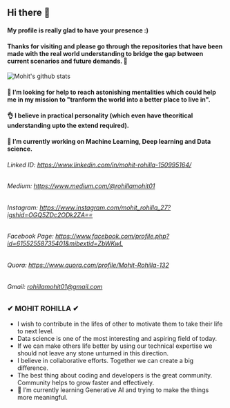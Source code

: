 ## Hi there 👋

#### My profile is really glad to have your presence :)   

#### Thanks for visiting and please go through the repositories that have been made with the real world understanding to bridge the gap between current scenarios and future demands. 🙂  

![Mohit's github stats](https://github-readme-stats.vercel.app/api?username=mohitrohilla021&show_icons=true&theme=radical&hide=contribs,prs)

#### 🤔 I’m looking for help to reach astonishing mentalities which could help me in my mission to "tranform the world into a better place to live in".

#### 👌 I believe in practical personality (which even have theoritical understanding upto the extend required). 

#### 🔭 I’m currently working on Machine Learning, Deep learning and Data science. 

###### Linked ID: https://www.linkedin.com/in/mohit-rohilla-150995164/
###### Medium: https://www.medium.com/@rohillamohit01
###### Instagram: https://www.instagram.com/mohit_rohilla_27?igshid=OGQ5ZDc2ODk2ZA==
###### Facebook Page: https://www.facebook.com/profile.php?id=61552558735401&mibextid=ZbWKwL
###### Quora: https://www.quora.com/profile/Mohit-Rohilla-132
###### Gmail: rohillamohit01@gmail.com
 

### ✔ MOHIT ROHILLA ✔

- I wish to contribute in the lifes of other to motivate them to take their life to next level.
- Data science is one of the most interesting and aspiring field of today.
- If we can make others life better by using our technical expertise we should not leave any stone unturned in this direction. 
- I believe in collaborative efforts. Together we can create a big difference.
- The best thing about coding and developers is the great community. Community helps to grow faster and effectively.
- 🌱 I’m currently learning Generative AI and trying to make the things more meaningful.

<!--
**mohitrohilla021/mohitrohilla021** is a ✨ _special_ ✨ repository because its `README.md` (this file) appears on your GitHub profile.

Here are some ideas to get you started:


- 🌱 I’m currently learning ...
- 👯 I’m looking to collaborate on ...
- 🤔 I’m looking for help with ...
- 💬 Ask me about ...
- 📫 How to reach me: ...
- 😄 Pronouns: ...
- ⚡ Fun fact: ...
-->
